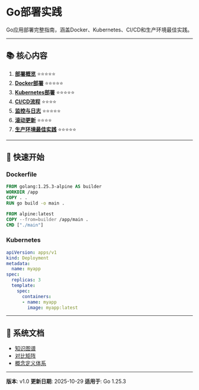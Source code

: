 # Go部署实践

Go应用部署完整指南，涵盖Docker、Kubernetes、CI/CD和生产环境最佳实践。

---

## 📚 核心内容

1. **[部署概览](./01-部署概览.md)** ⭐⭐⭐⭐⭐
2. **[Docker部署](./02-Docker部署.md)** ⭐⭐⭐⭐⭐
3. **[Kubernetes部署](./03-Kubernetes部署.md)** ⭐⭐⭐⭐⭐
4. **[CI/CD流程](./04-CI-CD流程.md)** ⭐⭐⭐⭐
5. **[监控与日志](./05-监控与日志.md)** ⭐⭐⭐⭐⭐
6. **[滚动更新](./06-滚动更新.md)** ⭐⭐⭐⭐
7. **[生产环境最佳实践](./07-生产环境最佳实践.md)** ⭐⭐⭐⭐⭐

---

## 🚀 快速开始

### Dockerfile

```dockerfile
FROM golang:1.25.3-alpine AS builder
WORKDIR /app
COPY . .
RUN go build -o main .

FROM alpine:latest
COPY --from=builder /app/main .
CMD ["./main"]
```

### Kubernetes

```yaml
apiVersion: apps/v1
kind: Deployment
metadata:
  name: myapp
spec:
  replicas: 3
  template:
    spec:
      containers:
      - name: myapp
        image: myapp:latest
```

---

## 📖 系统文档

- [知识图谱](./00-知识图谱.md)
- [对比矩阵](./00-对比矩阵.md)
- [概念定义体系](./00-概念定义体系.md)

---

**版本**: v1.0
**更新日期**: 2025-10-29
**适用于**: Go 1.25.3
